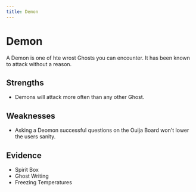 ```yaml
---
title: Demon
---
```


# Demon

A Demon is one of hte wrost Ghosts you can encounter. It has been known to attack without a reason.

## Strengths

- Demons will attack more often than any other Ghost.

## Weaknesses

- Asking a Deomon successful questions on the Ouija Board won't lower the users sanity.

## Evidence

- Spirit Box
- Ghost Writing
- Freezing Temperatures
